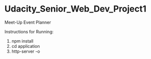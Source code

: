 # Udacity_Senior_Web_Dev_Project1
Meet-Up Event Planner

Instructions for Running: <br/>
1) npm install <br/>
2) cd application <br/>
3) http-server -o <br/>
